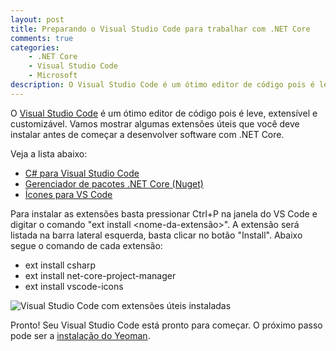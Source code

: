 ```yaml
---
layout: post
title: Preparando o Visual Studio Code para trabalhar com .NET Core
comments: true
categories: 
    - .NET Core
    - Visual Studio Code
    - Microsoft
description: O Visual Studio Code é um ótimo editor de código pois é leve, extensível e customizável. Vamos mostrar algumas extensões úteis que você deve instalar antes de começar a desenvolver software com .NET Core.
---
```


O [Visual Studio Code](https://code.visualstudio.com/) é um ótimo editor de código pois é leve, extensível e customizável. Vamos mostrar algumas extensões úteis que você deve instalar antes de começar a desenvolver software com .NET Core.

Veja a lista abaixo:

* [C# para Visual Studio Code](https://marketplace.visualstudio.com/items?itemName=ms-vscode.csharp)
* [Gerenciador de pacotes .NET Core (Nuget)](https://marketplace.visualstudio.com/items?itemName=ksubedi.net-core-project-manager)
* [Ícones para VS Code](https://marketplace.visualstudio.com/items?itemName=robertohuertasm.vscode-icons)

Para instalar as extensões basta pressionar Ctrl+P na janela do VS Code e digitar o comando "ext install &lt;nome-da-extensão&gt;". A extensão será listada na barra lateral esquerda, basta clicar no botão "Install". Abaixo segue o comando de cada extensão:

* ext install csharp
* ext install net-core-project-manager
* ext install vscode-icons

![Visual Studio Code com extensões úteis instaladas]({{site.baseurl}}/public/images/2017-02-06/vscode.png)

Pronto! Seu Visual Studio Code está pronto para começar. O próximo passo pode ser a [instalação do Yeoman]({{site.baseurl}}/preparando-o-windows-para-criar-sua-primeira-aplicacao-asp-net-core.md).




